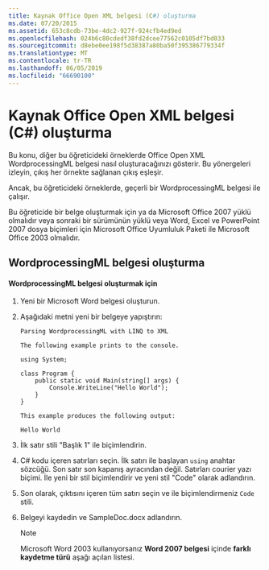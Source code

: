 ```yaml
---
title: Kaynak Office Open XML belgesi (C#) oluşturma
ms.date: 07/20/2015
ms.assetid: 653c8cdb-73be-4dc2-927f-924cfb4ed9ed
ms.openlocfilehash: 024b6c80cdedf38fd2dcee77562c0105df7bd033
ms.sourcegitcommit: d8ebe0ee198f5d38387a80ba50f395386779334f
ms.translationtype: MT
ms.contentlocale: tr-TR
ms.lasthandoff: 06/05/2019
ms.locfileid: "66690100"
---
```

# <a name="creating-the-source-office-open-xml-document-c"></a>Kaynak Office Open XML belgesi (C#) oluşturma

Bu konu, diğer bu öğreticideki örneklerde Office Open XML WordprocessingML belgesi nasıl oluşturacağınızı gösterir. Bu yönergeleri izleyin, çıkış her örnekte sağlanan çıkış eşleşir.

Ancak, bu öğreticideki örneklerde, geçerli bir WordprocessingML belgesi ile çalışır.

Bu öğreticide bir belge oluşturmak için ya da Microsoft Office 2007 yüklü olmalıdır veya sonraki bir sürümünün yüklü veya Word, Excel ve PowerPoint 2007 dosya biçimleri için Microsoft Office Uyumluluk Paketi ile Microsoft Office 2003 olmalıdır.

## <a name="creating-the-wordprocessingml-document"></a>WordprocessingML belgesi oluşturma

#### <a name="to-create-the-wordprocessingml-document"></a>WordprocessingML belgesi oluşturmak için

1. Yeni bir Microsoft Word belgesi oluşturun.

2. Aşağıdaki metni yeni bir belgeye yapıştırın:

    ```
    Parsing WordprocessingML with LINQ to XML

    The following example prints to the console.

    using System;

    class Program {
        public static void Main(string[] args) {
            Console.WriteLine("Hello World");
        }
    }

    This example produces the following output:

    Hello World
    ```

3. İlk satır stili "Başlık 1" ile biçimlendirin.

4. C# kodu içeren satırları seçin. İlk satırı ile başlayan `using` anahtar sözcüğü. Son satır son kapanış ayracından değil. Satırları courier yazı biçimi. İle yeni bir stil biçimlendirir ve yeni stil "Code" olarak adlandırın.

5. Son olarak, çıktısını içeren tüm satırı seçin ve ile biçimlendirmeniz `Code` stili.

6. Belgeyi kaydedin ve SampleDoc.docx adlandırın.

    > [!NOTE]
    > Microsoft Word 2003 kullanıyorsanız **Word 2007 belgesi** içinde **farklı kaydetme türü** aşağı açılan listesi.
